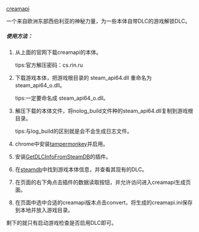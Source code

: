 [creamapi](https://cs.rin.ru/forum/viewtopic.php?f=29&t=70576)

一个来自欧洲东部西伯利亚的神秘力量，为一些本体自带DLC的游戏解锁DLC。

##### 使用方法：

1. 从上面的官网下载creamapi的本体。

   tips:官方解压密码：cs.rin.ru 

2. 下载游戏本体，把游戏根目录的 steam_api64.dll 重命名为 steam_api64_o.dll。

   tips:一定要命名成 steam_api64_o.dll。

3. 解压下载的本体文件，将nolog_build文件种的steam_api64.dll复制到游戏根目录。

   tips:与log_build的区别就是会不会生成日志文件。

4. chrome中安装[tampermonkey](https://chrome.google.com/webstore/detail/tampermonkey/dhdgffkkebhmkfjojejmpbldmpobfkfo)并启用。

5. 安装[GetDLCInfoFromSteamDB](https://github.com/Sak32009/GetDLCInfoFromSteamDB)的插件。

6. 在[steamdb](https://steamdb.info/)中找到游戏本体信息，并查看其现有的DLC。

7. 在页面的右下角点击插件的数据读取按钮，并允许访问进入creamapi生成页面。

8. 在页面中选中合适的creamapi版本点击convert，将生成的creamapi.ini保存到本地并放入游戏目录。

剩下的就只有启动游戏检查是否启用DLC即可。


